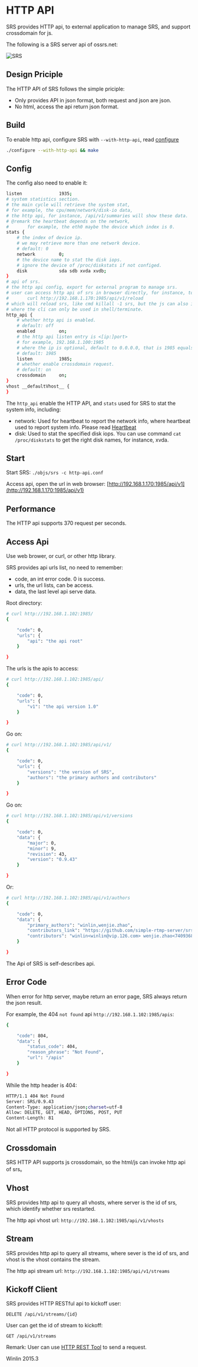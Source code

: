 # HTTP API

SRS provides HTTP api, to external application to manage SRS, and support crossdomain for js.

The following is a SRS server api of ossrs.net:

![SRS](http://winlinvip.github.io/srs.release/wiki/images/demo.api.png?v1)

## Design Priciple

The HTTP API of SRS follows the simple priciple:

* Only provides API in json format, both request and json are json.
* No html, access the api return json format.

## Build

To enable http api, configure SRS with `--with-http-api`, 
read [configure](v2_EN_Build)

```bash
./configure --with-http-api && make
```

## Config

The config also need to enable it:

```bash
listen              1935;
# system statistics section.
# the main cycle will retrieve the system stat,
# for example, the cpu/mem/network/disk-io data,
# the http api, for instance, /api/v1/summaries will show these data.
# @remark the heartbeat depends on the network,
#       for example, the eth0 maybe the device which index is 0.
stats {
    # the index of device ip.
    # we may retrieve more than one network device.
    # default: 0
    network         0;
    # the device name to stat the disk iops.
    # ignore the device of /proc/diskstats if not configed.
    disk            sda sdb xvda xvdb;
}
# api of srs.
# the http api config, export for external program to manage srs.
# user can access http api of srs in browser directly, for instance, to access by:
#       curl http://192.168.1.170:1985/api/v1/reload
# which will reload srs, like cmd killall -1 srs, but the js can also invoke the http api,
# where the cli can only be used in shell/terminate.
http_api {
    # whether http api is enabled.
    # default: off
    enabled         on;
    # the http api listen entry is <[ip:]port>
    # for example, 192.168.1.100:1985
    # where the ip is optional, default to 0.0.0.0, that is 1985 equals to 0.0.0.0:1985
    # default: 1985
    listen          1985;
    # whether enable crossdomain request.
    # default: on
    crossdomain     on;
}
vhost __defaultVhost__ {
}
```

The `http_api` enable the HTTP API, and `stats` used for SRS to stat the system info, including:

* network: Used for heartbeat to report the network info, where heartbeat used to report system info. Please read [Heartbeat](https://github.com/simple-rtmp-server/srs/wiki/v1_CN_Heartbeat)
* disk: Used to stat the specified disk iops. You can use command `cat /proc/diskstats` to get the right disk names, for instance, xvda.

## Start

Start SRS: `./objs/srs -c http-api.conf`

Access api, open the url in web browser: [http://192.168.1.170:1985/api/v1](http://192.168.1.170:1985/api/v1)

## Performance

The HTTP api supports 370 request per seconds.

## Access Api

Use web brower, or curl, or other http library.

SRS provides api urls list, no need to remember:
* code, an int error code. 0 is success.
* urls, the url lists, can be access.
* data, the last level api serve data.

Root directory:

```bash
# curl http://192.168.1.102:1985/
{

    "code": 0,
    "urls": {
        "api": "the api root"
    }

}
```

The urls is the apis to access:

```bash
# curl http://192.168.1.102:1985/api/
{

    "code": 0,
    "urls": {
        "v1": "the api version 1.0"
    }

}
```

Go on:

```bash
# curl http://192.168.1.102:1985/api/v1/
{

    "code": 0,
    "urls": {
        "versions": "the version of SRS",
        "authors": "the primary authors and contributors"
    }

}
```

Go on:

```bash
# curl http://192.168.1.102:1985/api/v1/versions
{

    "code": 0,
    "data": {
        "major": 0,
        "minor": 9,
        "revision": 43,
        "version": "0.9.43"
    }

}
```

Or:

```bash
# curl http://192.168.1.102:1985/api/v1/authors
{

    "code": 0,
    "data": {
        "primary_authors": "winlin,wenjie.zhao",
        "contributors_link": "https://github.com/simple-rtmp-server/srs/blob/master/AUTHORS.txt",
        "contributors": "winlin<winlin@vip.126.com> wenjie.zhao<740936897@qq.com> xiangcheng.liu<liuxc0116@foxmail.com> naijia.liu<youngcow@youngcow.net> alcoholyi<alcoholyi@qq.com> "
    }

}
```

The Api of SRS is self-describes api.

## Error Code

When error for http server, maybe return an error page, SRS always return the json result.

For example, the 404 `not found` api `http://192.168.1.102:1985/apis`:

```bash
{

    "code": 804,
    "data": {
        "status_code": 404,
        "reason_phrase": "Not Found",
        "url": "/apis"
    }

}
```

While the http header is 404:

```bash
HTTP/1.1 404 Not Found
Server: SRS/0.9.43
Content-Type: application/json;charset=utf-8
Allow: DELETE, GET, HEAD, OPTIONS, POST, PUT
Content-Length: 81
```

Not all HTTP protocol is supported by SRS.

## Crossdomain

SRS HTTP API supports js crossdomain, so the html/js can invoke http api of srs。

## Vhost

SRS provides http api to query all vhosts, where server is the id of srs, which identify whether srs restarted.

The http api vhost url: `http://192.168.1.102:1985/api/v1/vhosts`

## Stream

SRS provides http api to query all streams, where sever is the id of srs, and vhost is the vhost contains the stream.

The http api stream url: `http://192.168.1.102:1985/api/v1/streams`

## Kickoff Client

SRS provides HTTP RESTful api to kickoff user:

```
DELETE /api/v1/streams/{id}
```

User can get the id of stream to kickoff:

```
GET /api/v1/streams
```

Remark: User can use [HTTP REST Tool](http://ossrs.net/srs.release/http-rest/index.html) to send a request.

Winlin 2015.3